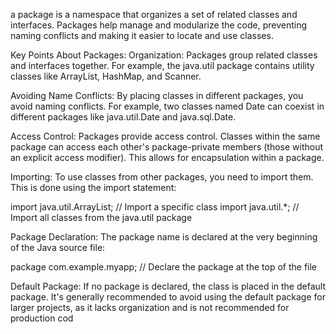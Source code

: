 a package is a namespace that organizes a set of related classes and interfaces. Packages help manage and modularize the code, preventing naming conflicts and making it easier to locate and use classes.

Key Points About Packages:
Organization: Packages group related classes and interfaces together. For example, the java.util package contains utility classes like ArrayList, HashMap, and Scanner.

Avoiding Name Conflicts: By placing classes in different packages, you avoid naming conflicts. For example, two classes named Date can coexist in different packages like java.util.Date and java.sql.Date.

Access Control: Packages provide access control. Classes within the same package can access each other's package-private members (those without an explicit access modifier). This allows for encapsulation within a package.

Importing: To use classes from other packages, you need to import them. This is done using the import statement:

import java.util.ArrayList; // Import a specific class
import java.util.*; // Import all classes from the java.util package

Package Declaration: The package name is declared at the very beginning of the Java source file:

package com.example.myapp; // Declare the package at the top of the file

Default Package: If no package is declared, the class is placed in the default package. It's generally recommended to avoid using the default package for larger projects, as it lacks organization and is not recommended for production cod